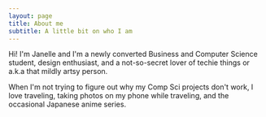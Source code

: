 ```yaml
---
layout: page
title: About me
subtitle: A little bit on who I am
---
```


Hi! I'm Janelle and I'm a newly converted Business and Computer Science student, design enthusiast, and a not-so-secret lover of techie things or a.k.a that mildly artsy person.

When I'm not trying to figure out why my Comp Sci projects don't work, I love traveling, taking photos on my phone while traveling, and the occasional Japanese anime series.